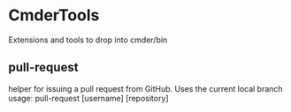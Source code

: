 # CmderTools
Extensions and tools to drop into cmder/bin

## pull-request
helper for issuing a pull request from GitHub. Uses the current local branch
usage: pull-request [username] [repository]
